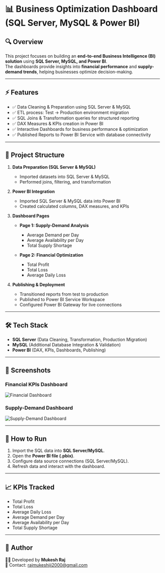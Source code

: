 
# 📊 Business Optimization Dashboard (SQL Server, MySQL & Power BI)

## 🔍 Overview
This project focuses on building an **end-to-end Business Intelligence (BI) solution** using **SQL Server, MySQL, and Power BI**.  
The dashboards provide insights into **financial performance** and **supply-demand trends**, helping businesses optimize decision-making.  

---

## ⚡ Features
- ✅ Data Cleaning & Preparation using SQL Server & MySQL  
- ✅ ETL process: Test → Production environment migration  
- ✅ SQL Joins & Transformation queries for structured reporting  
- ✅ DAX Measures & KPIs creation in Power BI  
- ✅ Interactive Dashboards for business performance & optimization  
- ✅ Published Reports to Power BI Service with database connectivity  

---

## 📂 Project Structure
1. **Data Preparation (SQL Server & MySQL)**  
   - Imported datasets into SQL Server & MySQL  
   - Performed joins, filtering, and transformation  

2. **Power BI Integration**  
   - Imported SQL Server & MySQL data into Power BI  
   - Created calculated columns, DAX measures, and KPIs  

3. **Dashboard Pages**
   - **Page 1: Supply-Demand Analysis**  
     - Average Demand per Day  
     - Average Availability per Day  
     - Total Supply Shortage  

   - **Page 2: Financial Optimization**  
     - Total Profit  
     - Total Loss  
     - Average Daily Loss  

4. **Publishing & Deployment**
   - Transitioned reports from test to production  
   - Published to Power BI Service Workspace  
   - Configured Power BI Gateway for live connections  

---

## 🛠️ Tech Stack
- **SQL Server** (Data Cleaning, Transformation, Production Migration)  
- **MySQL** (Additional Database Integration & Validation)  
- **Power BI** (DAX, KPIs, Dashboards, Publishing)  

---

## 📸 Screenshots
### Financial KPIs Dashboard
![Financial Dashboard](./screenshots/page2.png)

### Supply-Demand Dashboard
![Supply-Demand Dashboard](./screenshots/page1.png)

---

## 🚀 How to Run
1. Import the SQL data into **SQL Server/MySQL**.  
2. Open the **Power BI file (.pbix)**.  
3. Configure data source connections (SQL Server/MySQL).  
4. Refresh data and interact with the dashboard.  

---

## 📈 KPIs Tracked
- Total Profit  
- Total Loss  
- Average Daily Loss  
- Average Demand per Day  
- Average Availability per Day  
- Total Supply Shortage  

---

## 🙌 Author
👨‍💻 Developed by **Mukesh Raj**  
📧 Contact: rajmukeshjii2000@gmail.com  
 


